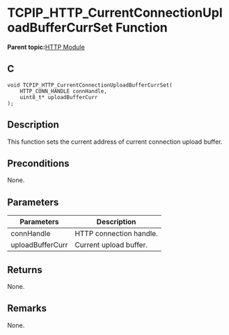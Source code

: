 # TCPIP\_HTTP\_CurrentConnectionUploadBufferCurrSet Function

**Parent topic:**[HTTP Module](GUID-25A4CF50-2F8F-47E7-A90C-ABFA52814459.md)

## C

```
void TCPIP_HTTP_CurrentConnectionUploadBufferCurrSet(
    HTTP_CONN_HANDLE connHandle, 
    uint8_t* uploadBufferCurr
);
```

## Description

This function sets the current address of current connection upload buffer.

## Preconditions

None.

## Parameters

|Parameters|Description|
|----------|-----------|
|connHandle|HTTP connection handle.|
|uploadBufferCurr|Current upload buffer.|

## Returns

None.

## Remarks

None.

